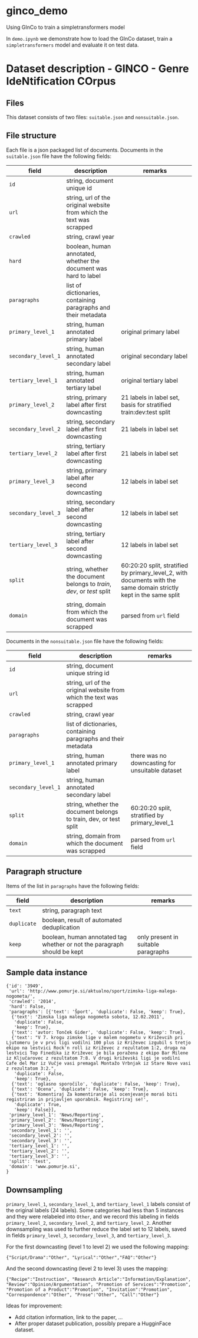 # ginco_demo

Using GInCo to train a simpletransformers model

In `demo.ipynb` we demonstrate how to load the GInCo dataset, train a `simpletransformers` model and evaluate it on test data. 



# Dataset description - GINCO - Genre IdeNtification COrpus

## Files

This dataset consists of two files: `suitable.json` and `nonsuitable.json`.

## File structure

Each file is a json packaged list of documents. Documents in the `suitable.json` file have the following fields:

| field               | description                                                             | remarks                                                                                                            |
| ------------------- | ----------------------------------------------------------------------- | ------------------------------------------------------------------------------------------------------------------ |
| `id`                | string, document unique id                                              |                                                                                                                    |
| `url`               | string, url of the original website from which the text was scrapped    |                                                                                                                    |
| `crawled`           | string, crawl year                                                      |                                                                                                                    |
| `hard`              | boolean, human annotated, whether the document was hard to label        |                                                                                                                    |
| `paragraphs`        | list of dictionaries, containing paragraphs and their metadata          |                                                                                                                    |
| `primary_level_1`   | string, human annotated primary label                                   | original primary label                                                                                             |
| `secondary_level_1` | string, human annotated secondary label                                 | original secondary label                                                                                           |
| `tertiary_level_1`  | string, human annotated tertiary label                                  | original tertiary label                                                                                            |
| `primary_level_2`   | string, primary label after first downcasting                           | 21 labels in label set, basis for stratified train:dev:test split                                                  |
| `secondary_level_2` | string, secondary label after first downcasting                         | 21 labels in label set                                                                                             |
| `tertiary_level_2`  | string, tertiary label after first downcasting                          | 21 labels in label set                                                                                             |
| `primary_level_3`   | string, primary label after second downcasting                          | 12 labels in label set                                                                                             |
| `secondary_level_3` | string, secondary label after second downcasting                        | 12 labels in label set                                                                                             |
| `tertiary_level_3`  | string, tertiary label after second downcasting                         | 12 labels in label set                                                                                             |
| `split`             | string, whether the document belongs to *train*, *dev*, or *test* split | 60:20:20 split, stratified by primary_level_2, with documents with the same domain strictly kept in the same split |
| `domain`            | string, domain from which the document was scrapped                     | parsed from `url` field                                                                                            |



Documents in the `nonsuitable.json` file have the following fields:

| field               | description                                                          | remarks                                         |
| ------------------- | -------------------------------------------------------------------- | ----------------------------------------------- |
| `id`                | string, document unique string id                                    |                                                 |
| `url`               | string, url of the original website from which the text was scrapped |                                                 |
| `crawled`           | string, crawl year                                                   |                                                 |
| `paragraphs`        | list of dictionaries, containing paragraphs and their metadata       |                                                 |
| `primary_level_1`   | string, human annotated primary label                                | there was no downcasting for unsuitable dataset |
| `secondary_level_1` | string, human annotated secondary label                              |                                                 |
| `split`             | string, whether the document belongs to train, dev, or test split    | 60:20:20 split, stratified by primary_level_1   |
| `domain`            | string, domain from which the document was scrapped                  | parsed from `url` field                         |


## Paragraph structure

Items of the list in `paragraphs` have the following fields:

| field       | description                                                              | remarks                             |
| ----------- | ------------------------------------------------------------------------ | ----------------------------------- |
| `text`      | string, paragraph text                                                   |                                     |
| `duplicate` | boolean, result of automated deduplication                               |                                     |
| `keep`      | boolean, human annotated tag whether or not the paragraph should be kept | only present in suitable paragraphs |



## Sample data instance

```
{'id': '3949',
 'url': 'http://www.pomurje.si/aktualno/sport/zimska-liga-malega-nogometa/',
 'crawled': '2014',
 'hard': False,
 'paragraphs': [{'text': 'Šport', 'duplicate': False, 'keep': True},
  {'text': 'Zimska liga malega nogometa sobota, 12.02.2011',
   'duplicate': False,
   'keep': True},
  {'text': 'avtor: Tonček Gider', 'duplicate': False, 'keep': True},
  {'text': "V 7. krogu zimske lige v malem nogometu v Križevcih pri Ljutomeru je v prvi ligi vodilni 100 plus iz Križevec izgubil s tretjo ekipo na lestvici Rock'n roll iz Križevec z rezultatom 1:2, druga na lestvici Top Finedika iz Križevec je bila poražena z ekipo Bar Milene iz Ključarovec z rezultatom 7:8. V drugi križevski ligi je vodilni Cafe del Mar iz Vučje vasi premagal Montažo Vrbnjak iz Stare Nove vasi z rezultatom 3:2.",
   'duplicate': False,
   'keep': True},
  {'text': 'oglasno sporočilo', 'duplicate': False, 'keep': True},
  {'text': 'Ocena', 'duplicate': False, 'keep': True},
  {'text': 'Komentiraj Za komentiranje ali ocenjevanje moraš biti registriran in prijavljen uporabnik. Registriraj se!',
   'duplicate': True,
   'keep': False}],
 'primary_level_1': 'News/Reporting',
 'primary_level_2': 'News/Reporting',
 'primary_level_3': 'News/Reporting',
 'secondary_level_1': '',
 'secondary_level_2': '',
 'secondary_level_3': '',
 'tertiary_level_1': '',
 'tertiary_level_2': '',
 'tertiary_level_3': '',
 'split': 'test',
 'domain': 'www.pomurje.si',
}
 ```

 ## Downsampling

 `primary_level_1`, `secondary_level_1`, and `tertiary_level_1` labels consist of the original labels (24 labels). Some categories had less than 5 instances and they were relabeled into `Other`, and we record this labeling in fields  `primary_level_2`, `secondary_level_2`, and `tertiary_level_2`. Another downsampling was used to further reduce the label set to 12 labels, saved in fields `primary_level_3`, `secondary_level_3`, and `tertiary_level_3`.

 For the first downcasting (level 1 to level 2) we used the following mapping:
 ```
 {"Script/Drama":"Other", "Lyrical":"Other","FAQ":"Other"}
 ```

 And the second downcasting (level 2 to level 3) uses the mapping:
 ```
 {"Recipe":"Instruction", "Research Article":"Information/Explanation", "Review":"Opinion/Argumentation", "Promotion of Services":"Promotion", "Promotion of a Product":"Promotion", "Invitation":"Promotion", "Correspondence":"Other", "Prose":"Other", "Call":"Other"}
 ```


Ideas for improvement:
* Add citation information, link to the paper, ...
* After proper dataset publication, possibly prepare a HugginFace dataset.